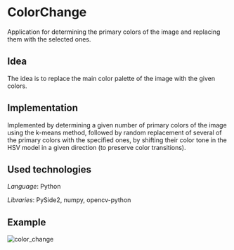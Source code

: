# ColorChange
Application for determining the primary colors of the image and replacing them with the selected ones.
## Idea
The idea is to replace the main color palette of the image with the given colors.
## Implementation
Implemented by determining a given number of primary colors of the image using the k-means method, followed by random replacement of several of the primary colors with the specified ones, by shifting their color tone in the HSV model in a given direction (to preserve color transitions).
## Used technologies
*Language*: Python

*Libraries*: PySide2, numpy, opencv-python
## Example
![color_change](https://user-images.githubusercontent.com/71232265/150681953-a1117587-7e22-43ed-afad-1c735f4a1a56.gif)
